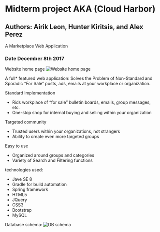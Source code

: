 # Midterm project AKA (Cloud Harbor)
## Authors: Airik Leon, Hunter Kiritsis, and Alex Perez
A Marketplace Web Application
### Date December 8th 2017
Website home page
![Website home page](https://i.imgur.com/I2InKD1.png)

A full* featured web application:
Solves the Problem of Non-Standard and Sporadic “For Sale” posts, ads, emails at your workplace or organization.

Standard Implementation
   - Rids workplace of “for sale” bulletin boards, emails, group messages, etc.
   - One-stop shop for internal buying and selling within your organization

Targeted community
 - Trusted users within your organizations, not strangers
 - Ability to create even more targeted groups

Easy to use
 - Organized around groups and categories
 - Variety of Search and Filtering functions

 technologies used:
 - Jave SE 8
 - Gradle for build automation
 - Spring framework
 - HTML5
 - JQuery
 - CSS3
 - Bootstrap
 - MySQL

Database schema:
![DB schema](https://i.imgur.com/7nvDZpN.png)
